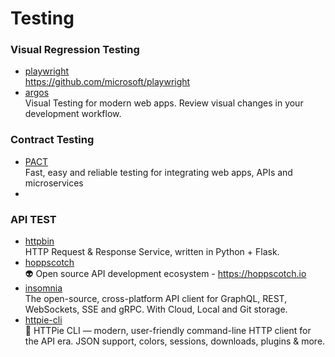 # Testing

### Visual Regression Testing

- [playwright](https://github.com/microsoft/playwright)
  <br/>https://github.com/microsoft/playwright
- [argos](https://github.com/argos-ci/argos)
  <br/>Visual Testing for modern web apps. Review visual changes in your development workflow.

### Contract Testing

- [PACT](https://pact.io/)
  <br/>Fast, easy and reliable testing for integrating web apps, APIs and microservices
- 

### API TEST

- [httpbin](https://github.com/postmanlabs/httpbin)
  <br/>HTTP Request & Response Service, written in Python + Flask.
- [hoppscotch](https://github.com/hoppscotch/hoppscotch)
  <br/>👽 Open source API development ecosystem - https://hoppscotch.io
- [insomnia](https://github.com/Kong/insomnia)
  <br/>The open-source, cross-platform API client for GraphQL, REST, WebSockets, SSE and gRPC. With Cloud, Local and Git
  storage.
- [httpie-cli](https://github.com/httpie/cli)
  <br/>🥧 HTTPie CLI — modern, user-friendly command-line HTTP client for the API era. JSON support, colors, sessions,
  downloads, plugins & more.
